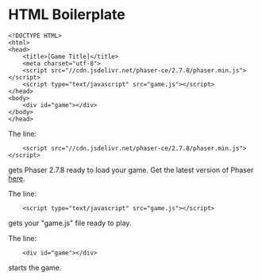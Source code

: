 # HTML Boilerplate

```
<!DOCTYPE HTML>
<html>
<head>
    <title>[Game Title]</title>
    <meta charset="utf-8">
    <script src="//cdn.jsdelivr.net/phaser-ce/2.7.8/phaser.min.js"></script>
    <script type="text/javascript" src="game.js"></script>
</head>
<body>
    <div id="game"></div>
</body>
</head>
```
The line:
```
    <script src="//cdn.jsdelivr.net/phaser-ce/2.7.8/phaser.min.js"></script>
```
gets Phaser 2.7.8 ready to load your game. Get the latest version of Phaser [here](https://phaser.io/download/stable).

The line:
```
    <script type="text/javascript" src="game.js"></script>
```
 gets your "game.js" file ready to play.

The line:
```
    <div id="game"></div>
```
 starts the game.

<!-- 
```
    <script type="text/javascript" src="js/game.js"></script>
    <script type="text/javascript" src="js/aquaplane.js"></script>


    <div id="site">
        <p><a href="site/index.html">Read the Tutorial</a></p>
    </div>
```


-->
